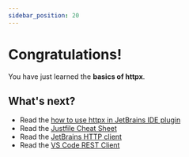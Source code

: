 ```yaml
---
sidebar_position: 20
---
```


# Congratulations!

You have just learned the **basics of httpx**.

## What's next?

- Read the [how to use httpx in JetBrains IDE plugin](../jetbrains-plugin.md)
- Read the [Justfile Cheat Sheet](https://cheatography.com/linux-china/cheat-sheets/httpx/)
- Read the [JetBrains HTTP client](https://www.jetbrains.com/help/idea/http-client-in-product-code-editor.html)
- Read the [VS Code REST Client](https://marketplace.visualstudio.com/items?itemName=humao.rest-client)
